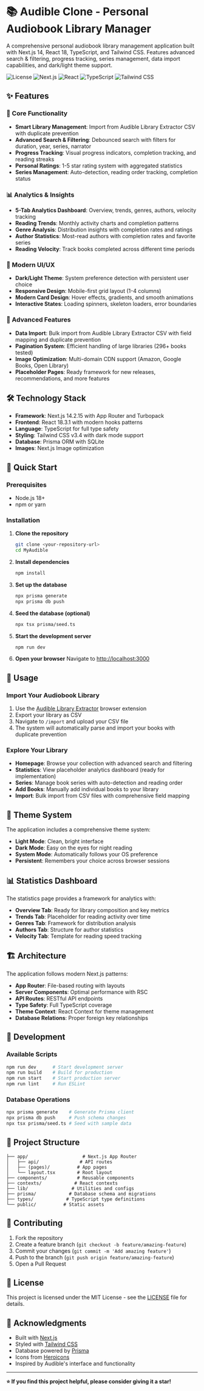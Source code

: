 # 📚 Audible Clone - Personal Audiobook Library Manager

A comprehensive personal audiobook library management application built with Next.js 14, React 18, TypeScript, and Tailwind CSS. Features advanced search & filtering, progress tracking, series management, data import capabilities, and dark/light theme support.

![License](https://img.shields.io/badge/license-MIT-blue.svg)
![Next.js](https://img.shields.io/badge/Next.js-14.2.15-black)
![React](https://img.shields.io/badge/React-18.3.1-blue)
![TypeScript](https://img.shields.io/badge/TypeScript-5-blue)
![Tailwind CSS](https://img.shields.io/badge/Tailwind-3.4-38B2AC)

## ✨ Features

### 🎯 Core Functionality
- **Smart Library Management**: Import from Audible Library Extractor CSV with duplicate prevention
- **Advanced Search & Filtering**: Debounced search with filters for duration, year, series, narrator
- **Progress Tracking**: Visual progress indicators, completion tracking, and reading streaks
- **Personal Ratings**: 1-5 star rating system with aggregated statistics
- **Series Management**: Auto-detection, reading order tracking, completion status

### 📊 Analytics & Insights
- **5-Tab Analytics Dashboard**: Overview, trends, genres, authors, velocity tracking
- **Reading Trends**: Monthly activity charts and completion patterns
- **Genre Analysis**: Distribution insights with completion rates and ratings
- **Author Statistics**: Most-read authors with completion rates and favorite series
- **Reading Velocity**: Track books completed across different time periods

### 🎨 Modern UI/UX
- **Dark/Light Theme**: System preference detection with persistent user choice
- **Responsive Design**: Mobile-first grid layout (1-4 columns)
- **Modern Card Design**: Hover effects, gradients, and smooth animations
- **Interactive States**: Loading spinners, skeleton loaders, error boundaries

### 🚀 Advanced Features
- **Data Import**: Bulk import from Audible Library Extractor CSV with field mapping and duplicate prevention
- **Pagination System**: Efficient handling of large libraries (296+ books tested)
- **Image Optimization**: Multi-domain CDN support (Amazon, Google Books, Open Library)
- **Placeholder Pages**: Ready framework for new releases, recommendations, and more features

## 🛠️ Technology Stack

- **Framework**: Next.js 14.2.15 with App Router and Turbopack
- **Frontend**: React 18.3.1 with modern hooks patterns
- **Language**: TypeScript for full type safety
- **Styling**: Tailwind CSS v3.4 with dark mode support
- **Database**: Prisma ORM with SQLite
- **Images**: Next.js Image optimization

## 🚀 Quick Start

### Prerequisites
- Node.js 18+ 
- npm or yarn

### Installation

1. **Clone the repository**
   ```bash
   git clone <your-repository-url>
   cd MyAudible
   ```

2. **Install dependencies**
   ```bash
   npm install
   ```

3. **Set up the database**
   ```bash
   npx prisma generate
   npx prisma db push
   ```

4. **Seed the database (optional)**
   ```bash
   npx tsx prisma/seed.ts
   ```

5. **Start the development server**
   ```bash
   npm run dev
   ```

6. **Open your browser**
   Navigate to [http://localhost:3000](http://localhost:3000)

## 📖 Usage

### Import Your Audiobook Library
1. Use the [Audible Library Extractor](https://chrome.google.com/webstore) browser extension
2. Export your library as CSV
3. Navigate to `/import` and upload your CSV file
4. The system will automatically parse and import your books with duplicate prevention

### Explore Your Library
- **Homepage**: Browse your collection with advanced search and filtering
- **Statistics**: View placeholder analytics dashboard (ready for implementation)
- **Series**: Manage book series with auto-detection and reading order
- **Add Books**: Manually add individual books to your library
- **Import**: Bulk import from CSV files with comprehensive field mapping

## 🎨 Theme System

The application includes a comprehensive theme system:
- **Light Mode**: Clean, bright interface
- **Dark Mode**: Easy on the eyes for night reading
- **System Mode**: Automatically follows your OS preference
- **Persistent**: Remembers your choice across browser sessions

## 📊 Statistics Dashboard

The statistics page provides a framework for analytics with:
- **Overview Tab**: Ready for library composition and key metrics
- **Trends Tab**: Placeholder for reading activity over time
- **Genres Tab**: Framework for distribution analysis
- **Authors Tab**: Structure for author statistics
- **Velocity Tab**: Template for reading speed tracking

## 🏗️ Architecture

The application follows modern Next.js patterns:
- **App Router**: File-based routing with layouts
- **Server Components**: Optimal performance with RSC
- **API Routes**: RESTful API endpoints
- **Type Safety**: Full TypeScript coverage
- **Theme Context**: React Context for theme management
- **Database Relations**: Proper foreign key relationships

## 🔧 Development

### Available Scripts
```bash
npm run dev      # Start development server
npm run build    # Build for production
npm run start    # Start production server
npm run lint     # Run ESLint
```

### Database Operations
```bash
npx prisma generate    # Generate Prisma client
npx prisma db push     # Push schema changes
npx tsx prisma/seed.ts # Seed with sample data
```

## 📁 Project Structure

```
├── app/                    # Next.js App Router
│   ├── api/               # API routes
│   ├── (pages)/          # App pages
│   └── layout.tsx        # Root layout
├── components/           # Reusable components
├── contexts/            # React contexts
├── lib/                # Utilities and configs
├── prisma/            # Database schema and migrations
├── types/            # TypeScript type definitions
└── public/          # Static assets
```

## 🤝 Contributing

1. Fork the repository
2. Create a feature branch (`git checkout -b feature/amazing-feature`)
3. Commit your changes (`git commit -m 'Add amazing feature'`)
4. Push to the branch (`git push origin feature/amazing-feature`)
5. Open a Pull Request

## 📄 License

This project is licensed under the MIT License - see the [LICENSE](LICENSE) file for details.

## 🙏 Acknowledgments

- Built with [Next.js](https://nextjs.org/)
- Styled with [Tailwind CSS](https://tailwindcss.com/)
- Database powered by [Prisma](https://prisma.io/)
- Icons from [Heroicons](https://heroicons.com/)
- Inspired by Audible's interface and functionality

---

**⭐ If you find this project helpful, please consider giving it a star!**